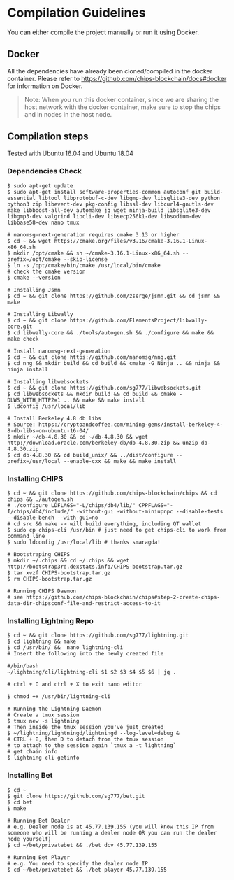 # Compilation Guidelines

You can either compile the project manually or run it using Docker.

## Docker

All the dependencies have already been cloned/compiled in the docker container. Please refer to 
https://github.com/chips-blockchain/docs#docker for information on Docker.

> Note: When you run this docker container, since we are sharing the host network with the docker container, make sure to stop the chips and ln nodes in the host node.

## Compilation steps

Tested with Ubuntu 16.04 and Ubuntu 18.04

### Dependencies Check 

```
$ sudo apt-get update
$ sudo apt-get install software-properties-common autoconf git build-essential libtool libprotobuf-c-dev libgmp-dev libsqlite3-dev python python3 zip libevent-dev pkg-config libssl-dev libcurl4-gnutls-dev make libboost-all-dev automake jq wget ninja-build libsqlite3-dev libgmp3-dev valgrind libcli-dev libsecp256k1-dev libsodium-dev libbase58-dev nano tmux

# nanomsg-next-generation requires cmake 3.13 or higher
$ cd ~ && wget https://cmake.org/files/v3.16/cmake-3.16.1-Linux-x86_64.sh
$ mkdir /opt/cmake && sh ~/cmake-3.16.1-Linux-x86_64.sh --prefix=/opt/cmake --skip-license
$ ln -s /opt/cmake/bin/cmake /usr/local/bin/cmake
# check the cmake version
$ cmake --version

# Installing Jsmn
$ cd ~ && git clone https://github.com/zserge/jsmn.git && cd jsmn && make

# Installing Libwally
$ cd ~ && git clone https://github.com/ElementsProject/libwally-core.git
$ cd libwally-core && ./tools/autogen.sh && ./configure && make && make check

# Install nanomsg-next-generation 
$ cd ~ && git clone https://github.com/nanomsg/nng.git
$ cd nng && mkdir build && cd build && cmake -G Ninja .. && ninja && ninja install

# Installing libwebsockets
$ cd ~ && git clone https://github.com/sg777/libwebsockets.git
$ cd libwebsockets && mkdir build && cd build && cmake -DLWS_WITH_HTTP2=1 .. && make && make install
$ ldconfig /usr/local/lib

# Install Berkeley 4.8 db libs
# Source: https://cryptoandcoffee.com/mining-gems/install-berkeley-4-8-db-libs-on-ubuntu-16-04/
$ mkdir ~/db-4.8.30 && cd ~/db-4.8.30 && wget http://download.oracle.com/berkeley-db/db-4.8.30.zip && unzip db-4.8.30.zip
$ cd db-4.8.30 && cd build_unix/ && ../dist/configure --prefix=/usr/local --enable-cxx && make && make install

```

### Installing CHIPS
```
$ cd ~ && git clone https://github.com/chips-blockchain/chips && cd chips && ./autogen.sh
# ./configure LDFLAGS="-L/chips/db4/lib/" CPPFLAGS="-I/chips/db4/include/" -without-gui -without-miniupnpc --disable-tests --disable-bench --with-gui=no
# cd src && make -> will build everything, including QT wallet
$ sudo cp chips-cli /usr/bin # just need to get chips-cli to work from command line
$ sudo ldconfig /usr/local/lib # thanks smaragda!

# Bootstraping CHIPS
$ mkdir ~/.chips && cd ~/.chips && wget http://bootstrap3rd.dexstats.info/CHIPS-bootstrap.tar.gz
$ tar xvzf CHIPS-bootstrap.tar.gz
$ rm CHIPS-bootstrap.tar.gz

# Running CHIPS Daemon 
# see https://github.com/chips-blockchain/chips#step-2-create-chips-data-dir-chipsconf-file-and-restrict-access-to-it
```

### Installing Lightning Repo

```
$ cd ~ && git clone https://github.com/sg777/lightning.git
$ cd lightning && make
$ cd /usr/bin/ &&  nano lightning-cli
# Insert the following into the newly created file

#/bin/bash
~/lightning/cli/lightning-cli $1 $2 $3 $4 $5 $6 | jq .

# ctrl + O and ctrl + X to exit nano editor

$ chmod +x /usr/bin/lightning-cli

# Running the Lightning Daemon
# Create a tmux session
$ tmux new -s lightning
# Then inside the tmux session you've just created
$ ~/lightning/lightningd/lightningd --log-level=debug &
# CTRL + B, then D to detach from the tmux session
# to attach to the session again `tmux a -t lightning`
# get chain info
$ lightning-cli getinfo
```

### Installing Bet
```
$ cd ~
$ git clone https://github.com/sg777/bet.git
$ cd bet
$ make

# Running Bet Dealer
# e.g. Dealer node is at 45.77.139.155 (you will know this IP from someone who will be running a dealer node OR you can run the dealer node yourself)
$ cd ~/bet/privatebet && ./bet dcv 45.77.139.155

# Running Bet Player
# e.g. You need to specify the dealer node IP
$ cd ~/bet/privatebet && ./bet player 45.77.139.155
```
